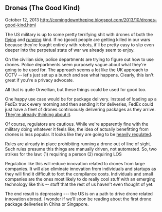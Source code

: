 ## Drones (The Good Kind)

October 12, 2013
http://comingdownthepipe.blogspot.com/2013/10/drones-good-kind.html

The US military is up to some pretty terrifying shit with drones of both the [flying](http://www.airforce.com/interactive/uav/index.html) and [running](http://www.bostondynamics.com/) kind.  If no (good) people are getting killed in our wars because they're fought entirely with robots, it'll be pretty easy to slip even deeper into the perpetual state of war we already seem to enjoy.

On the civilian side, police departments are trying to figure out how to use drones.  Police departments seem purposely vague about what they're going to be used for.  The approach seems a lot like the UK approach to CCTV -- let's just set up a bunch and see what happens.  Clearly, this isn't great if you're a privacy advocate.

All that is quite Orwellian, but these things could be used for good too.

One happy use case would be for package delivery.  Instead of loading up a FedEx truck every morning and then sending it for deliveries, FedEx could just have a fleet of drones continuously delivering packages as they arrive.  [They're already thinking about it](http://www.businessinsider.com/the-drones-are-coming-2012-12).

Of course, regulators are cautious.  While we're apparently fine with the military doing whatever it feels like, the idea of actually benefitting from drones is less popular.  It looks like they are going to be [heavily regulated](http://www.theverge.com/2013/10/9/4821094/remote-aircraft-pilot-fights-faa-fine-could-change-drone-rules).

Rules are already in place prohibiting running a drone out of line of sight.  Such rules presume this things are manually driven, not automated.  So, two strikes for the law: (1) requiring a person (2) requiring LOS

Regulation like this will reduce innovation related to drones from large companies.  It will also eliminate innovation from individuals and startups as they will find it difficult to foot the compliance costs.  Individuals and small companies are the ones most likely to do really cool stuff with an emerging technology like this -- stuff that the rest of us haven't even thought of yet.

The end result is depressing --- the US is on a path to drive drone related innovation abroad.  I wonder if we'll soon be reading about the first drone package deliveries in China or Singapore.
